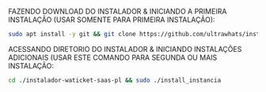 FAZENDO DOWNLOAD DO INSTALADOR & INICIANDO A PRIMEIRA INSTALAÇÃO (USAR SOMENTE PARA PRIMEIRA INSTALAÇÃO):

```bash
sudo apt install -y git && git clone https://github.com/ultrawhats/instalador-waticket-saas-pl && sudo chmod -R 777 instalador-waticket-saas-pl && cd instalador-waticket-saas-pl && sudo ./install_primaria
```

ACESSANDO DIRETORIO DO INSTALADOR & INICIANDO INSTALAÇÕES ADICIONAIS (USAR ESTE COMANDO PARA SEGUNDA OU MAIS INSTALAÇÃO:
```bash
cd ./instalador-waticket-saas-pl && sudo ./install_instancia
```

